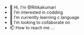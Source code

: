 - 👋 Hi, I’m @Ritikakumari
- 👀 I’m interested in codding
- 🌱 I’m currently learning c language 
- 💞️ I’m looking to collaborate on 
- 📫 How to reach me ...

<!---
Ritikasingh0/Ritikasingh0 is a ✨ special ✨ repository because its `README.md` (this file) appears on your GitHub profile.
You can click the Preview link to take a look at your changes.
--->
